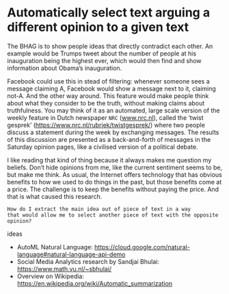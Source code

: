 # Automatically select text arguing a different opinion to a given text

The BHAG is to show people ideas that directly contradict each other. An example would be Trumps tweet about the number of people at his inauguration being the highest ever, which would then find and show information about Obama’s inauguration.

Facebook could use this in stead of filtering: whenever someone sees a message claiming A, Facebook would show a message next to it, claiming not-A. And the other way around. This feature would make people think about what they consider to be the truth, without making claims about truthfulness. You may think of it as an automated, large scale version of the weekly feature in Dutch newspaper `NRC` (www.nrc.nl), called the ‘twist gesprek’ (https://www.nrc.nl/rubriek/twistgesprek/) where two people discuss a statement during the week by exchanging messages. The results of this discussion are presented as a back-and-forth of messages in the Saturday opinion pages, like a civilised version of a political debate.

I like reading that kind of thing because it always makes me question my beliefs.
Don’t hide opinions from me, like the current sentiment seems to be, but make me think. As usual, the Internet offers technology that has obvious benefits to how we used to do things in the past, but those benefits come at a price.
The challenge is to keep the benefits without paying the price. And that is what caused this research.

```
How do I extract the main idea out of piece of text in a way 
that would allow me to select another piece of text with the opposite opinion?
```

ideas

*   AutoML Natural Language: https://cloud.google.com/natural-language#natural-language-api-demo
*   Social Media Analytics research by Sandjai Bhulai: https://www.math.vu.nl/~sbhulai/
*   Overview on Wikipedia: https://en.wikipedia.org/wiki/Automatic_summarization
